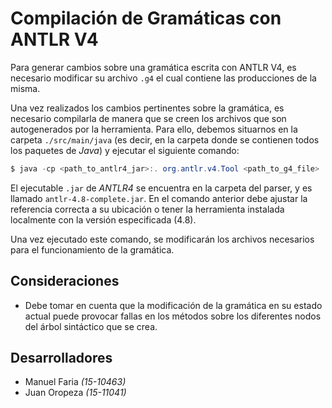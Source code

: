 # Compilación de Gramáticas con ANTLR V4

Para generar cambios sobre una gramática escrita con ANTLR V4, es necesario 
modificar su archivo `.g4` el cual contiene las producciones de la misma.

Una vez realizados los cambios pertinentes sobre la gramática, es necesario 
compilarla de manera que se creen los archivos que son autogenerados por la 
herramienta. Para ello, debemos situarnos en la carpeta `./src/main/java` (es
decir, en la carpeta donde se contienen todos los paquetes de *Java*) y ejecutar
el siguiente comando:

```java
$ java -cp <path_to_antlr4_jar>:. org.antlr.v4.Tool <path_to_g4_file>
```

El ejecutable `.jar` de *ANTLR4* se encuentra en la carpeta del parser, y es 
llamado `antlr-4.8-complete.jar`. En el comando anterior debe ajustar la 
referencia correcta a su ubicación o tener la herramienta instalada localmente
con la versión especificada (4.8).

Una vez ejecutado este comando, se modificarán los archivos necesarios para el 
funcionamiento de la gramática. 

## Consideraciones

* Debe tomar en cuenta que la modificación de la gramática en su estado actual
puede provocar fallas en los métodos sobre los diferentes nodos del árbol 
sintáctico que se crea.

## Desarrolladores
* Manuel Faria *(15-10463)*
* Juan Oropeza *(15-11041)*
